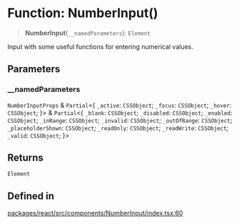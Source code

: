 # Function: NumberInput()

> **NumberInput**(`__namedParameters`): `Element`

Input with some useful functions for entering numerical values.

## Parameters

### \_\_namedParameters

`NumberInputProps` & `Partial`\<\{ `_active`: `CSSObject`; `_focus`: `CSSObject`; `_hover`: `CSSObject`; \}\> & `Partial`\<\{ `_blank`: `CSSObject`; `_disabled`: `CSSObject`; `_enabled`: `CSSObject`; `_inRange`: `CSSObject`; `_invalid`: `CSSObject`; `_outOfRange`: `CSSObject`; `_placeholderShown`: `CSSObject`; `_readOnly`: `CSSObject`; `_readWrite`: `CSSObject`; `_valid`: `CSSObject`; \}\>

## Returns

`Element`

## Defined in

[packages/react/src/components/NumberInput/index.tsx:60](https://github.com/m1m0zzz/tremolo-ui/blob/54fbf380a034843065523580a721e5efc5837b32/packages/react/src/components/NumberInput/index.tsx#L60)
